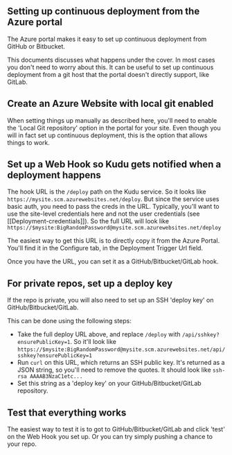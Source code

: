 ## Setting up continuous deployment from the Azure portal

The Azure portal makes it easy to set up continuous deployment from GitHub or Bitbucket.

This documents discusses what happens under the cover. In most cases you don't need to worry about this. It can be useful to set up continuous deployment from a git host that the portal doesn't directly support, like GitLab.

## Create an Azure Website with local git enabled

When setting things up manually as described here, you'll need to enable the 'Local Git repository' option in the portal for your site. Even though you will in fact set up continuous deployment, this is the option that allows things to work.  

## Set up a Web Hook so Kudu gets notified when a deployment happens

The hook URL is the `/deploy` path on the Kudu service. So it looks like `https://mysite.scm.azurewebsites.net/deploy`. But since the service uses basic auth, you need to pass the creds in the URL. Typically, you'll want to use the site-level credentials here and not the user credentials (see [[Deployment-credentials]]). So the full URL will look like `https://$mysite:BigRandomPassword@mysite.scm.azurewebsites.net/deploy`

The easiest way to get this URL is to directly copy it from the Azure Portal. You'll find it in the Configure tab, in the Deployment Trigger Url field.

Once you have the URL, you can set it as a GitHub/Bitbucket/GitLab hook.


## For private repos, set up a deploy key

If the repo is private, you will also need to set up an SSH 'deploy key' on GitHub/Bitbucket/GitLab.

This can be done using the following steps:
- Take the full deploy URL above, and replace `/deploy` with `/api/sshkey?ensurePublicKey=1`. So it'll look like `https://$mysite:BigRandomPassword@mysite.scm.azurewebsites.net/api/sshkey?ensurePublicKey=1`
- Run `curl` on this URL, which returns an SSH public key. It's returned as a JSON string, so you'll need to remove the quotes. It should look like `ssh-rsa AAAAB3NzaC1etc...`
- Set this string as a 'deploy key' on your GitHub/Bitbucket/GitLab repository.

## Test that everything works

The easiest way to test it is to got to GitHub/Bitbucket/GitLab and click 'test' on the Web Hook you set up. Or you can try simply pushing a chance to your repo. 